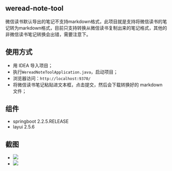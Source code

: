 ## weread-note-tool
 
 微信读书默认导出的笔记不支持markdown格式，此项目就是支持将微信读书的笔记转为markdown格式，目前只支持转换从微信读书复制出来的笔记格式，其他的非微信读书笔记转换会出错，需要注意下。
 
 ## 使用方式
 
 - 用 IDEA 导入项目；
 - 执行`WereadNoteToolApplication.java`，启动项目；
 - 浏览器访问：`http://localhost:9370/`
 - 将微信读书笔记粘贴进文本框，点击提交，然后会下载转换好的 markdown 文件；
 
 ## 组件
 - springboot 2.2.5.RELEASE
 - layui 2.5.6
 
 ## 截图
 
 - ![](http://image.leeyom.top/blog/20200315222813.png)
 - ![](http://image.leeyom.top/blog/20200315222900.png)
